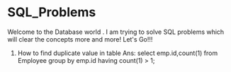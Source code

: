 # SQL_Problems
Welcome to the Database world . I am trying to solve SQL problems which will clear the concepts more and more! Let's Go!!! 


1.	How to find duplicate value in table
Ans:  select emp.id,count(1) from Employee 
          group by emp.id 
         having count(1) > 1;
